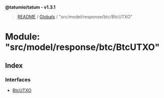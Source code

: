 **@tatumio/tatum - v1.3.1**

> [README](../README.md) / [Globals](../globals.md) / "src/model/response/btc/BtcUTXO"

# Module: "src/model/response/btc/BtcUTXO"

## Index

### Interfaces

* [BtcUTXO](../interfaces/_src_model_response_btc_btcutxo_.btcutxo.md)
